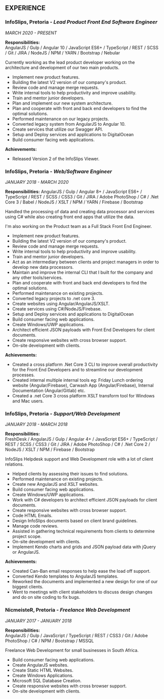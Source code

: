 ## EXPERIENCE

### **InfoSlips**, Pretoria - *Lead Product Front End Software Engineer*  
*MARCH 2020 - PRESENT*  

**Responsibilities:**  
AngularJS / Gulp / Angular 10 / JavaScript ES6+ / TypeScript / REST / SCSS / Git / JIRA  / NodeJS / NPM / YARN / Bootstrap / Nebular  

Currently working as the lead product developer working on the architecture and development of our two main products.  

* Implement new product features.
* Building the latest V2 version of our company's product.
* Review code and manage merge requests.
* Write internal tools to help productivity and improve usability.
* Train and mentor junior developers.
* Plan and implement our new system architecture.
* Plan and cooperate with front and back end developers to find the optimal solutions.
* Performed maintenance on our legacy projects.
* Converted legacy system from AngularJS to Angular 10.
* Create services that utilize our Swagger API.
* Setup and Deploy services and applications to DigitalOcean
* Build consumer facing web applications.

**Achievements:**

* Released Version 2 of the InfoSlips Viewer.

### **InfoSlips**, Pretoria - *Web/Software Engineer*  
*JANUARY 2018 - MARCH 2020*

**Responsibilities:**
AngularJS / Gulp / Angular 8+ / JavaScript ES6+ / TypeScript / REST / SCSS / CSS3 / Git / JIRA / Adobe PhotoShop / C# / .Net Core 3 / Babel / NodeJS / XSLT / NPM / YARN / Firebase / Bootstrap  

Handled the processing of data and creating data processor and services using C# while also creating front end apps that utilize the data.

I'm also working on the Product team as a Full Stack Front End Engineer.

* Implement new product features.
* Building the latest V2 version of our company's product.
* Review code and manage merge requests.
* Write internal tools to help productivity and improve usability.
* Train and mentor junior developers.
* Act as an intermediary between clients and project managers in order to develop new data processors.
* Maintain and improve the internal CLI that I built for the company and any other tools/services.
* Plan and cooperate with front and back end developers to find the optimal solutions.
* Performed maintenance on existing projects.
* Converted legacy projects to .net core 3.
* Create websites using Angular/AngularJS/XSLT.
* Create services using C#/NodeJS/Firebase.
* Setup and Deploy services and applications to DigitalOcean
* Build consumer facing web applications.
* Create Windows/UWP applications.
* Architect efficient JSON payloads with Front End Developers for client documents.
* Create responsive websites with cross browser support.
* On-site development with clients.

**Achievements:**

* Created a cross platform .Net Core 3 CLI to improve overall productivity for the Front End Developers and to streamline our development processes.
* Created internal multiple internal tools eg: Friday Lunch ordering website (Angular/Firebase), Carwash App (Angular/Firebase), Internal Documentation (Angular/Gitlab) etc.
* Created a .net Core 3 cross platform XSLT transform tool for Windows and Mac users.

### **InfoSlips**, Pretoria - *Support/Web Development*
*JANUARY 2018 - MARCH 2018*

**Responsibilities:**  
FreshDesk / AngularJS / Gulp / Angular 4+ / JavaScript ES6+ / TypeScript / REST / SCSS / CSS3 / Git / JIRA / Adobe PhotoShop / C# / .Net Core 2 / NodeJS / XSLT / NPM / Firebase / Bootstrap

InfoSlips Helpdesk support and Web Development role with a lot of client relations.

* Helped clients by assessing their issues to find solutions.
* Performed maintenance on existing projects.
* Create new AngularJS and XSLT websites.
* Build consumer facing web applications.
* Create Windows/UWP applications.
* Work with C# developers to architect efficient JSON payloads for client documents.
* Create responsive websites with cross browser support.
* Code HTML Emails.
* Design InfoSlips documents based on client brand guidelines.
* Manage code reviews.
* Assisted in gathering technical requirements from clients to determine project scope.
* On-site development with clients.
* Implement Kendo charts and grids and JSON payload data with jQuery or AngularJS.

**Achievements:**
* Created Can-Ban email responses to help ease the load off support.
* Converted Kendo templates to AngularJS templates.
* Reworked the documents and implemented a new design for one of our biggest clients.
* Went to meetings with client stakeholders to discuss design changes and do on site coding to fix bugs.

### **NicmeisteR**, Pretoria - *Freelance Web Development*
*JANUARY 2017 - JANUARY 2018*

**Responsibilities:**  
AngularJS / Gulp / JavaScript / TypeScript / REST / CSS3 / Git / Adobe PhotoShop / C# / NPM / Bootstrap / MSSQL

Freelance Web Development for small businesses in South Africa.

* Build consumer facing web applications.
* Create AngularJS websites.
* Create Static HTML Websites.
* Create Windows Applications.
* Microsoft SQL Database Creation.
* Create responsive websites with cross browser support.
* On-site development with clients.
